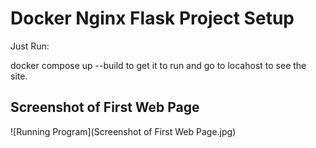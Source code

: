 # Docker Nginx Flask Project Setup

Just Run:

docker compose up --build to get it to run and go to locahost to see the site.

## Screenshot of First Web Page

![Running Program](Screenshot of First Web Page.jpg)
